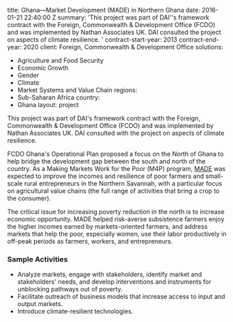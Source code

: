 
title: Ghana—Market Development (MADE) in Northern Ghana
date: 2016-01-21 22:40:00 Z
summary: 'This project was part of DAI''s framework contract with the Foreign, Commonwealth
  & Development Office (FCDO) and was implemented by Nathan Associates UK. DAI consulted
  the project on aspects of climate resilience. '
contract-start-year: 2013
contract-end-year: 2020
client: Foreign, Commonwealth & Development Office
solutions:
- Agriculture and Food Security
- Economic Growth
- Gender
- Climate
- Market Systems and Value Chain
regions:
- Sub-Saharan Africa
country:
- Ghana
layout: project


This project was part of DAI's framework contract with the Foreign, Commonwealth & Development Office (FCDO) and was implemented by Nathan Associates UK. DAI consulted with the project on aspects of climate resilience.

FCDO Ghana's Operational Plan proposed a focus on the North of Ghana to help bridge the development gap between the south and north of the country. As a Making Markets Work for the Poor (M4P) program, [MADE](https://beamexchange.org/practice/programme-index/1/) was expected to improve the incomes and resilience of poor farmers and small-scale rural entrepreneurs in the Northern Savannah, with a particular focus on agricultural value chains (the full range of activities that bring a crop to the consumer).

The critical issue for increasing poverty reduction in the north is to increase economic opportunity. MADE helped risk-averse subsistence farmers enjoy the higher incomes earned by markets-oriented farmers, and address markets that help the poor, especially women, use their labor productively in off-peak periods as farmers, workers, and entrepreneurs.

### Sample Activities

* Analyze markets, engage with stakeholders, identify market and stakeholders' needs, and develop interventions and instruments for unblocking pathways out of poverty.
* Facilitate outreach of business models that increase access to input and output markets.
* Introduce climate-resilient technologies.
